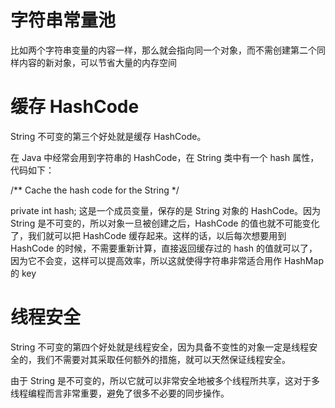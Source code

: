 


# 字符串常量池
比如两个字符串变量的内容一样，那么就会指向同一个对象，而不需创建第二个同样内容的新对象，可以节省大量的内存空间

# 缓存 HashCode
String 不可变的第三个好处就是缓存 HashCode。

在 Java 中经常会用到字符串的 HashCode，在 String 类中有一个 hash 属性，代码如下：

/** Cache the hash code for the String */
 
private int hash;
这是一个成员变量，保存的是 String 对象的 HashCode。因为 String 是不可变的，所以对象一旦被创建之后，HashCode 的值也就不可能变化了，我们就可以把 HashCode 缓存起来。这样的话，以后每次想要用到 HashCode 的时候，不需要重新计算，直接返回缓存过的 hash 的值就可以了，因为它不会变，这样可以提高效率，所以这就使得字符串非常适合用作 HashMap 的 key


# 线程安全
String 不可变的第四个好处就是线程安全，因为具备不变性的对象一定是线程安全的，我们不需要对其采取任何额外的措施，就可以天然保证线程安全。

由于 String 是不可变的，所以它就可以非常安全地被多个线程所共享，这对于多线程编程而言非常重要，避免了很多不必要的同步操作。




